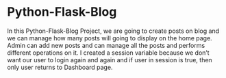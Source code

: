 # Python-Flask-Blog
 
In this Python-Flask-Blog Project, we are going to create posts on blog and we can manage how many posts
will going to display on the home page. Admin can add new posts and can manage all the posts and
performs different operations on it. I created a session variable because we don’t want our user to login
again and again and if user in session is true, then only user returns to Dashboard page.
